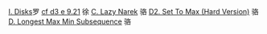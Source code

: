 [I. Disks](https://codeforces.com/contest/1949/problem/I)罗
[cf d3 e 9.21](https://codeforces.com/contest/2014/problem/E) 徐
[C. Lazy Narek](https://codeforces.com/contest/2005/problem/C) 骆
[D2. Set To Max (Hard Version)](https://codeforces.com/contest/1904/problem/D2) 骆
[D. Longest Max Min Subsequence](https://codeforces.com/contest/2001/problem/D) 骆